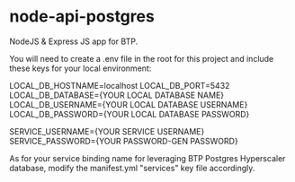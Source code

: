 # node-api-postgres
NodeJS & Express JS app for BTP.

You will need to create a .env file in the root for this project and include these keys for your local environment:

LOCAL_DB_HOSTNAME=localhost
LOCAL_DB_PORT=5432
LOCAL_DB_DATABASE={YOUR LOCAL DATABASE NAME}
LOCAL_DB_USERNAME={YOUR LOCAL DATABASE USERNAME}
LOCAL_DB_PASSWORD={YOUR LOCAL DATABASE PASSWORD}

SERVICE_USERNAME={YOUR SERVICE USERNAME}
SERVICE_PASSWORD={YOUR PASSWORD-GEN PASSWORD}

As for your service binding name for leveraging BTP Postgres Hyperscaler database, modify the manifest.yml "services" key file accordingly.
